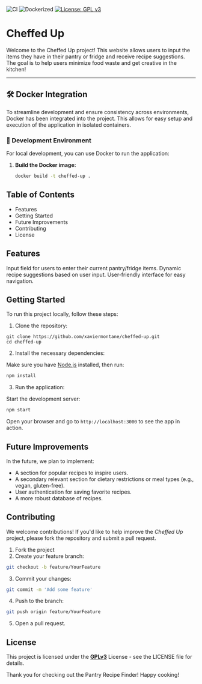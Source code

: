 ![CI](https://github.com/xaviermontane/cheffed-up/actions/workflows/ci.yml/badge.svg)
![Dockerized](https://img.shields.io/badge/docker-ready-blue)
[![License: GPL v3](https://img.shields.io/badge/License-GPLv3-blue.svg)](https://www.gnu.org/licenses/gpl-3.0)

# Cheffed Up
Welcome to the Cheffed Up project! This website allows users to input the items they have in their pantry or fridge and receive recipe suggestions. The goal is to help users minimize food waste and get creative in the kitchen!

---

## 🛠️ Docker Integration
To streamline development and ensure consistency across environments, Docker has been integrated into the project. This allows for easy setup and execution of the application in isolated containers.

### 🧪 Development Environment
For local development, you can use Docker to run the application:

1. **Build the Docker image:**

   ```bash
   docker build -t cheffed-up .

## Table of Contents
- Features
- Getting Started
- Future Improvements
- Contributing
- License

## Features
Input field for users to enter their current pantry/fridge items.
Dynamic recipe suggestions based on user input.
User-friendly interface for easy navigation.

## Getting Started
To run this project locally, follow these steps:

1. Clone the repository:
```shell
git clone https://github.com/xaviermontane/cheffed-up.git
cd cheffed-up
```

2. Install the necessary dependencies:

Make sure you have [Node.js](https://nodejs.org/) installed, then run:
```bash
npm install
```

3. Run the application:

Start the development server:
```bash
npm start
```
Open your browser and go to `http://localhost:3000` to see the app in action.

## Future Improvements
In the future, we plan to implement:

- A section for popular recipes to inspire users.
- A secondary relevant section for dietary restrictions or meal types (e.g., vegan, gluten-free).
- User authentication for saving favorite recipes.
- A more robust database of recipes.

## Contributing
We welcome contributions! If you'd like to help improve the _Cheffed Up_ project, please fork the repository and submit a pull request.

1. Fork the project
2. Create your feature branch:
```bash
git checkout -b feature/YourFeature
```
3. Commit your changes:
```bash
git commit -m 'Add some feature'
```
4. Push to the branch:
```bash
git push origin feature/YourFeature
```
5. Open a pull request.

## License
This project is licensed under the [__GPLv3__](https://www.gnu.org/licenses/gpl-3.0.en.html) License - see the LICENSE file for details.

Thank you for checking out the Pantry Recipe Finder! Happy cooking!
